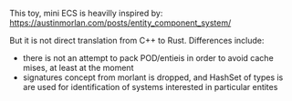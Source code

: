 This toy, mini ECS is heavilly inspired by:
https://austinmorlan.com/posts/entity_component_system/

But it is not direct translation from C++ to Rust.
Differences include:
- there is not an attempt to pack POD/entieis in order to avoid cache mises, at least at the moment
- signatures concept from morlant is dropped, and HashSet of types is are used for identification of
  systems interested in particular entites

